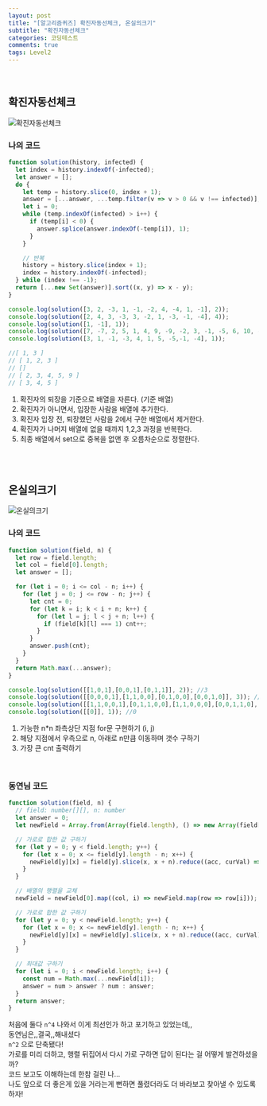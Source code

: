 ```yaml
---
layout: post
title: "[알고리즘퀴즈] 확진자동선체크, 온실의크기"
subtitle: "확진자동선체크"
categories: 코딩테스트
comments: true
tags: Level2
---
```



<br>

## 확진자동선체크

![확진자동선체크](/assets/img/study/확진자동선체크.png)<br>

### 나의 코드
```js
function solution(history, infected) {
  let index = history.indexOf(-infected);
  let answer = [];
  do {
    let temp = history.slice(0, index + 1);
    answer = [...answer, ...temp.filter(v => v > 0 && v !== infected)];
    let i = 0;
    while (temp.indexOf(infected) > i++) {
      if (temp[i] < 0) {
        answer.splice(answer.indexOf(-temp[i]), 1);
      }
    }

    // 반복
    history = history.slice(index + 1);
    index = history.indexOf(-infected);
  } while (index !== -1);
  return [...new Set(answer)].sort((x, y) => x - y);
}

console.log(solution([3, 2, -3, 1, -1, -2, 4, -4, 1, -1], 2));
console.log(solution([2, 4, 3, -3, 3, -2, 1, -3, -1, -4], 4));
console.log(solution([1, -1], 1));
console.log(solution([7, -7, 2, 5, 1, 4, 9, -9, -2, 3, -1, -5, 6, 10, -10, 7, -4, -6, 8, -7, 4, -3, 3, -8, -3, -4], 1));
console.log(solution([3, 1, -1, -3, 4, 1, 5, -5,-1, -4], 1));

//[ 1, 3 ]
// [ 1, 2, 3 ]
// []
// [ 2, 3, 4, 5, 9 ]
// [ 3, 4, 5 ]
```

1. 확진자의 퇴장을 기준으로 배열을 자른다. (기준 배열)
2. 확진자가 아니면서, 입장한 사람을 배열에 추가한다.
3. 확진자 입장 전, 퇴장했던 사람을 2에서 구한 배열에서 제거한다.
4. 확진자가 나머지 배열에 없을 때까지 1,2,3 과정을 반복한다.
5. 최종 배열에서 set으로 중복을 없앤 후 오름차순으로 정렬한다.


<br><br>

## 온실의크기

![온실의크기](/assets/img/study/온실의크기.png)<br>

### 나의 코드

```js
function solution(field, n) {
  let row = field.length;
  let col = field[0].length;
  let answer = [];

  for (let i = 0; i <= col - n; i++) {
    for (let j = 0; j <= row - n; j++) {
      let cnt = 0;
      for (let k = i; k < i + n; k++) {
        for (let l = j; l < j + n; l++) {
          if (field[k][l] === 1) cnt++;
        }
      }
      answer.push(cnt);
    }
  }
  return Math.max(...answer);
}

console.log(solution([[1,0,1],[0,0,1],[0,1,1]], 2)); //3
console.log(solution([[0,0,0,1],[1,1,0,0],[0,1,0,0],[0,0,1,0]], 3)); //4
console.log(solution([[1,1,0,0,1],[0,1,1,0,0],[1,1,0,0,0],[0,0,1,1,0],[1,0,1,1,0]], 3)); //6
console.log(solution([[0]], 1)); //0
```

1. 가능한 n*n 좌측상단 지점 for문 구현하기 (i, j)
2. 해당 지점에서 우측으로 n, 아래로 n만큼 이동하며 갯수 구하기
3. 가장 큰 cnt 출력하기

<br>

### 동연님 코드

```js
function solution(field, n) {
  // field: number[][], n: number
  let answer = 0;
  let newField = Array.from(Array(field.length), () => new Array(field[0].length - n + 1));

  // 가로로 합한 값 구하기
  for (let y = 0; y < field.length; y++) {
    for (let x = 0; x <= field[y].length - n; x++) {
      newField[y][x] = field[y].slice(x, x + n).reduce((acc, curVal) => acc + curVal, 0);
    }
  }

  // 배열의 행렬을 교체
  newField = newField[0].map((col, i) => newField.map(row => row[i]));

  // 가로로 합한 값 구하기
  for (let y = 0; y < newField.length; y++) {
    for (let x = 0; x <= newField[y].length - n; x++) {
      newField[y][x] = newField[y].slice(x, x + n).reduce((acc, curVal) => acc + curVal, 0);
    }
  }

  // 최대값 구하기
  for (let i = 0; i < newField.length; i++) {
    const num = Math.max(...newField[i]);
    answer = num > answer ? num : answer;
  }
  return answer;
}
````

처음에 둘다 `n^4` 나와서 이게 최선인가 하고 포기하고 있었는데,,<br>
동연님은,,결국,,해내셨다<br>
`n^2` 으로 단축됐다!<br>
가로를 미리 더하고, 행렬 뒤집어서 다시 가로 구하면 답이 된다는 걸 어떻게 발견하셨을까?<br>
코드 보고도 이해하는데 한참 걸린 나...<br>
나도 앞으로 더 좋은게 있을 거라는게 뻔하면 풀렸더라도 더 바라보고 찾아낼 수 있도록 하자!